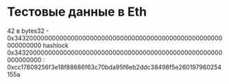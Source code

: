 # Тестовые данные в Eth

42 в bytes32 - 0x3432000000000000000000000000000000000000000000000000000000000000
hashlock 0x3432000000000000000000000000000000000000000000000000000000000000 : 0xcc17809256f3e18f88686f63c70bda95f6eb2ddc38498f5e260197960254155a
